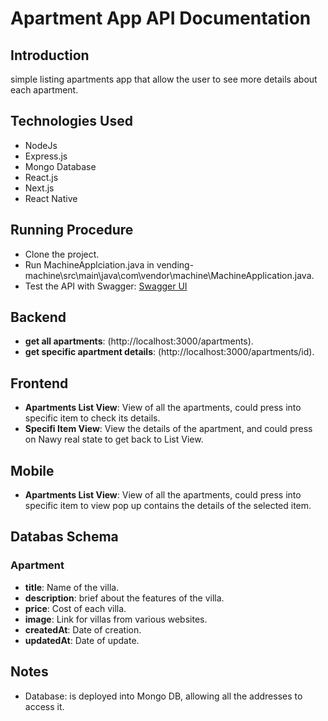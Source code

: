 # Apartment App API Documentation

## Introduction
simple listing apartments app that allow the user to see more details about each apartment.

## Technologies Used

- NodeJs
- Express.js
- Mongo Database
- React.js
- Next.js
- React Native

## Running Procedure
- Clone the project.
- Run MachineApplciation.java in vending-machine\src\main\java\com\vendor\machine\MachineApplication.java.
- Test the API with Swagger: [Swagger UI](http://localhost:8080/swagger-ui/index.html#/)


## Backend
- **get all apartments**: (http://localhost:3000/apartments).
- **get specific apartment details**: (http://localhost:3000/apartments/id).

## Frontend
- **Apartments List View**: View of all the apartments, could press into specific item to check its details.
- **Specifi Item View**: View the details of the apartment, and could press on Nawy real state to get back to List View.

## Mobile
- **Apartments List View**: View of all the apartments, could press into specific item to view pop up contains the details of the selected item.

## Databas Schema
### Apartment
- **title**: Name of the villa.
- **description**: brief about the features of the villa.
- **price**: Cost of each villa.
- **image**: Link for villas from various websites.
- **createdAt**: Date of creation.
- **updatedAt**: Date of update.



## Notes
- Database: is deployed into Mongo DB, allowing all the addresses to access it.
